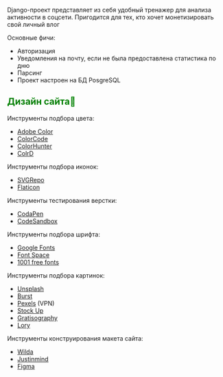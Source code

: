 Django-проект представляет из себя удобный тренажер для анализа активности в соцсети. 
Пригодится для тех, кто хочет монетизировать свой личный влог

Основные фичи:
- Авторизация
- Уведомления на почту, если не была предоставлена статистика по дню
- Парсинг
- Проект настроен на БД PosgreSQL

## <span style="color:green">Дизайн сайта💃</span>
Инструменты подбора цвета:
- [Adobe Color](https://color.adobe.com/ru/create/color-wheel)
- [ColorCode](https://www.toptal.com/designers/colourcode)
- [ColorHunter](https://www.colorhunter.com/)
- [ColrD](http://colrd.com/)

Инструменты подбора иконок:
- [SVGRepo](https://www.svgrepo.com/)
- [Flaticon](https://www.flaticon.com/ru/)

Инструменты тестирования верстки:
- [CodaPen](https://codepen.io/) 
- [CodeSandbox](https://codesandbox.io/)

Инструменты подбора шрифта:
- [Google Fonts](https://fonts.google.com/)
- [Font Space](https://www.fontspace.com/)
- [1001 free fonts](https://www.1001freefonts.com/)

Инструменты подбора картинок:
- [Unsplash](https://unsplash.com/)
- [Burst](https://www.shopify.com/stock-photos)
- [Pexels](https://www.pexels.com/en-en/) (VPN)
- [Stock Up](https://stockup.sitebuilderreport.com/)
- [Gratisography](https://gratisography.com/)
- [Lory](https://lori.ru/)

Инструменты конструирования макета сайта:
- [Wilda](https://wilda.ru/)
- [Justinmind](https://www.justinmind.com/free-wireframe-tool)
- [Figma](https://www.figma.com/)


